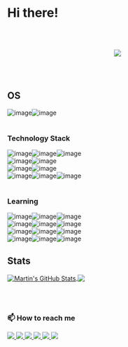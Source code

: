 # Hi there!
<br><br>
<p align="center">
  <img src="https://readme-typing-svg.herokuapp.com/?lines=My%20name%20is%20Eduardo%20de%20Araújo%20Gomes%20Filho%20;Studying%20at%20Digital%20House-CTD%20;Full-stack%20developer;Always%20learning%20new%20things&font=Press%20Start%202P&center=true&width=1000&height=60&color=7A7ADB&size=25">
</p>
<br><br>

## OS
![image](https://img.shields.io/badge/Ubuntu-E95420?style=for-the-badge&logo=ubuntu&logoColor=white)![image](https://img.shields.io/badge/Windows-0078D6?style=for-the-badge&logo=windows&logoColor=white)
<br><br>


### Technology Stack
![image](https://img.shields.io/badge/HTML5-E34F26?style=for-the-badge&logo=html5&logoColor=white)![image](https://img.shields.io/badge/CSS3-1572B6?style=for-the-badge&logo=css3&logoColor=white)![image](https://img.shields.io/badge/JavaScript-323330?style=for-the-badge&logo=javascript&logoColor=F7DF1E)<br>![image](https://img.shields.io/badge/Postman-FF6C37?style=for-the-badge&logo=Postman&logoColor=white)![image](https://img.shields.io/badge/Markdown-000000?style=for-the-badge&logo=markdown&logoColor=white)<br>![image](https://img.shields.io/badge/MySQL-00000F?style=for-the-badge&logo=mysql&logoColor=white)![image](https://img.shields.io/badge/Bootstrap-563D7C?style=for-the-badge&logo=bootstrap&logoColor=white)<br>![image](https://img.shields.io/badge/Java-ED8B00?style=for-the-badge&logo=java&logoColor=white)![image](https://img.shields.io/badge/Git-F05032?style=for-the-badge&logo=git&logoColor=white)![image](https://img.shields.io/badge/Insomnia-5849be?style=for-the-badge&logo=Insomnia&logoColor=white)
<br><br>

### Learning 
![image](https://img.shields.io/badge/TypeScript-007ACC?style=for-the-badge&logo=typescript&logoColor=white)![image](https://img.shields.io/badge/React_Native-20232A?style=for-the-badge&logo=react&logoColor=61DAFB)![image](https://img.shields.io/badge/Vercel-000000?style=for-the-badge&logo=vercel&logoColor=white)
<br>![image](https://img.shields.io/badge/Shell_Script-121011?style=for-the-badge&logo=gnu-bash&logoColor=white)![image](https://img.shields.io/badge/React-20232A?style=for-the-badge&logo=react&logoColor=61DAFB)![image](https://img.shields.io/badge/Sass-CC6699?style=for-the-badge&logo=sass&logoColor=white)
<br>![image](https://img.shields.io/badge/Spring_Boot-F2F4F9?style=for-the-badge&logo=spring-boot)![image](https://img.shields.io/badge/Spring-6DB33F?style=for-the-badge&logo=spring&logoColor=white)![image](https://img.shields.io/badge/apache_maven-C71A36?style=for-the-badge&logo=apachemaven&logoColor=white)
<br>![image](https://img.shields.io/badge/Docker-2CA5E0?style=for-the-badge&logo=docker&logoColor=white)![image](https://img.shields.io/badge/Junit5-25A162?style=for-the-badge&logo=junit5&logoColor=white)![image](https://img.shields.io/badge/Node.js-43853D?style=for-the-badge&logo=node.js&logoColor=white)
<br>
## Stats

<a href="https://github.com/eduardoaraujogomes">
  <img align="center" src="https://github-readme-stats.vercel.app/api?username=eduardoaraujogomes&show_icons=true&line_height=27&count_private=true&title_color=7A7ADB&icon_color=2234AE&text_color=D3D3D3&bg_color=0,000000,130F40" alt="Martin's GitHub Stats" />
</a>
<a href="https://github.com/eduardoaraujogomes">
  <img align="center" src="https://github-readme-stats.vercel.app/api/top-langs/?username=eduardoaraujogomes&hide=html,css,tex&&title_color=7A7ADB&icon_color=2234AE&text_color=D3D3D3&bg_color=0,000000,130F40&langs_count=3" />
</a>

<br><br>
  
### 📫 How to reach me
<p>
<a href="https://www.facebook.com/eduardo.araujo.942" target="_blank">
    <img src="https://img.shields.io/badge/Facebook-1877F2?style=for-the-badge&logo=facebook&logoColor=white" />
</a>
<a href="https://www.instagram.com/eduaraujofilho/?hl=pt-br" target="_blank">
    <img src="https://img.shields.io/badge/Instagram-E4405F?style=for-the-badge&logo=instagram&logoColor=white" />
</a>  
<a href="https://www.linkedin.com/in/eduaraujofilho" target="_blank">
    <img src="https://img.shields.io/badge/LinkedIn-0077B5?style=for-the-badge&logo=linkedin&logoColor=white" />
</a> 
</a>  
<a href="https://wa.me/5581992268050" target="_blank">
    <img src="https://img.shields.io/badge/WhatsApp-25D366?style=for-the-badge&logo=whatsapp&logoColor=white" />
</a>  
</a>  
<a href="https://t.me/EduardoAraujoGF" target="_blank">
    <img src="https://img.shields.io/badge/Telegram-2CA5E0?style=for-the-badge&logo=telegram&logoColor=white" />
</a>
<a href="mailto:eduardoaraujogf@gmail.com" target="_blank">
    <img src="https://img.shields.io/badge/Gmail-D14836?style=for-the-badge&logo=gmail&logoColor=white" />
</a>
<p>
